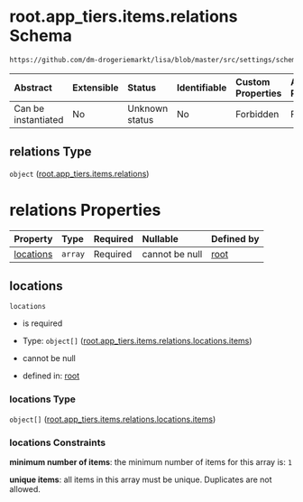 # root.app\_tiers.items.relations Schema

```txt
https://github.com/dm-drogeriemarkt/lisa/blob/master/src/settings/schema.json#/properties/app_tiers/items/properties/relations
```



| Abstract            | Extensible | Status         | Identifiable | Custom Properties | Additional Properties | Access Restrictions | Defined In                                                                               |
| :------------------ | :--------- | :------------- | :----------- | :---------------- | :-------------------- | :------------------ | :--------------------------------------------------------------------------------------- |
| Can be instantiated | No         | Unknown status | No           | Forbidden         | Forbidden             | none                | [settings.schema.json\*](../../src/settings/settings.schema.json "open original schema") |

## relations Type

`object` ([root.app\_tiers.items.relations](settings-properties-rootapp_tiers-rootapp_tiersitems-properties-rootapp_tiersitemsrelations.md))

# relations Properties

| Property                | Type    | Required | Nullable       | Defined by                                                                                                                                                                                                                                                                                                   |
| :---------------------- | :------ | :------- | :------------- | :----------------------------------------------------------------------------------------------------------------------------------------------------------------------------------------------------------------------------------------------------------------------------------------------------------- |
| [locations](#locations) | `array` | Required | cannot be null | [root](settings-properties-rootapp_tiers-rootapp_tiersitems-properties-rootapp_tiersitemsrelations-properties-rootapp_tiersitemsrelationslocations.md "https://github.com/dm-drogeriemarkt/lisa/blob/master/src/settings/schema.json#/properties/app_tiers/items/properties/relations/properties/locations") |

## locations



`locations`

* is required

* Type: `object[]` ([root.app\_tiers.items.relations.locations.items](settings-properties-rootapp_tiers-rootapp_tiersitems-properties-rootapp_tiersitemsrelations-properties-rootapp_tiersitemsrelationslocations-rootapp_tiersitemsrelationslocationsitems.md))

* cannot be null

* defined in: [root](settings-properties-rootapp_tiers-rootapp_tiersitems-properties-rootapp_tiersitemsrelations-properties-rootapp_tiersitemsrelationslocations.md "https://github.com/dm-drogeriemarkt/lisa/blob/master/src/settings/schema.json#/properties/app_tiers/items/properties/relations/properties/locations")

### locations Type

`object[]` ([root.app\_tiers.items.relations.locations.items](settings-properties-rootapp_tiers-rootapp_tiersitems-properties-rootapp_tiersitemsrelations-properties-rootapp_tiersitemsrelationslocations-rootapp_tiersitemsrelationslocationsitems.md))

### locations Constraints

**minimum number of items**: the minimum number of items for this array is: `1`

**unique items**: all items in this array must be unique. Duplicates are not allowed.
